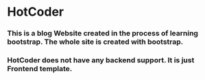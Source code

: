 # HotCoder

### This is a blog Website created in the process of learning bootstrap. The whole site is created with bootstrap.

### HotCoder does not have any backend support. It is just Frontend template.
